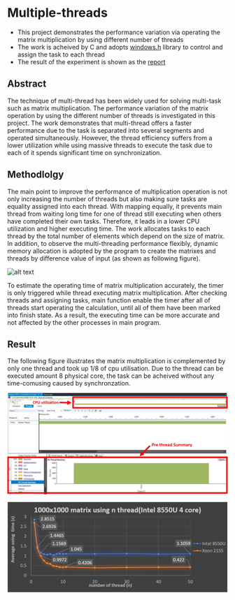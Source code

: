 # Multiple-threads

* This project demonstrates the performance variation via operating the matrix multiplication by using different number of threads
* The work is acheived by C and adopts [windows.h](https://docs.microsoft.com/en-us/windows/win32/procthread/creating-threads) library to control and assign the task to each thread
* The result of the experiment is shown as the [report](https://github.com/yuchehuang/Multiple-threads/blob/master/Report/Thread%20performance%20analysis.pdf)

## Abstract

The technique of multi-thread has been widely used for solving multi-task such as matrix multiplication. The performance variation of the matrix operation by using the different number of threads is investigated in this project. The work demonstrates that multi-thread offers a faster performance due to the task is separated into several segments and operated simultaneously. However, the thread efficiency suffers from a lower utilization while using massive threads to execute the task due to each of it spends significant time on synchronization.


## Methodlolgy
The main point to improve the performance of multiplication operation is not only increasing the number of threads but also making sure tasks are equality assigned into each thread. With mapping equally, it prevents main thread from waiting long time for one of thread still executing when others have completed their own tasks. Therefore, it leads in a lower CPU utilization and higher executing time. The work allocates tasks to each thread by the total number of elements which depend on the size of matrix. In addition, to observe the multi-threading performance flexibly, dynamic memory allocation is adopted by the program to create the matrixes and threads by difference value of input (as shown as following figure). <br/>

![alt text](https://github.com/yuchehuang/Multiple-threads/blob/master/picture/equally%20assign.PNG)

To estimate the operating time of matrix multiplication accurately, the timer is only triggered while thread executing matrix multiplication. After checking threads and assigning tasks, main function enable the timer after all of threads start operating the calculation, until all of them have been marked into finish state. As a result, the executing time can be more accurate and not affected by the other processes in main program. 
<br/>

## Result

The following figure illustrates the matrix multiplication is complemented by only one thread and took up 1/8 of cpu utilisation. Due to the thread can be executed amount 8 physical core, the task can be acheived without any time-comusing caused by synchronzation.   


![alt text](https://github.com/yuchehuang/Multi-threading/blob/master/picture/1_thread_%20size_1000.jpg)


![alt text](https://github.com/yuchehuang/Multi-threading/blob/master/picture/1000x1000_in_n_thread.jpg)
